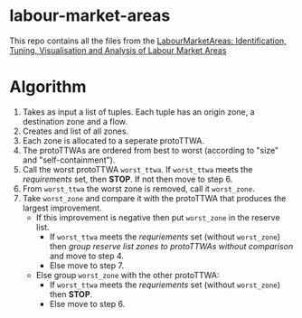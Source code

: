 # labour-market-areas
This repo contains all the files from the [LabourMarketAreas: Identification, Tuning, Visualisation and Analysis of Labour Market Areas](https://cran.r-project.org/web/packages/LabourMarketAreas/index.html)


# Algorithm

1. Takes as input a list of tuples. Each tuple has an origin zone, a destination zone and a flow.
2. Creates and list of all zones.
3. Each zone is allocated to a seperate protoTTWA.
4. The protoTTWAs are ordered from best to worst (according to "size" and "self-containment").
5. Call the worst protoTTWA `worst_ttwa`. If `worst_ttwa` meets the *requirements* set, then **STOP**. If not then move to step 6.
6. From `worst_ttwa` the worst zone is removed, call it `worst_zone`.
7. Take `worst_zone` and compare it with the protoTTWA that produces the largest improvement. 
    - If this improvement is negative then put `worst_zone` in the reserve list.
        - If `worst_ttwa` meets the *requriements* set (without `worst_zone`) then *group reserve list zones to protoTTWAs without comparison* and move to step 4.
        - Else move to step 7.
    - Else group `worst_zone` with the other protoTTWA:
        - If `worst_ttwa` meets the *requriements* set (without `worst_zone`) then **STOP**.
        - Else move to step 6. 

